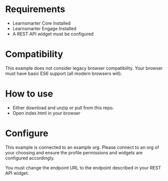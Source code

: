 # Requirements
- Learnsmarter Core Installed
- Learnsmarter Engage Installed
- A REST API widget must be configured

# Compatibility
This example does not consider legacy browser compatibility. Your browser must have basic ES6 support (all modern browsers will).

# How to use
- Either download and unzip or pull from this repo.
- Open index.html in your browser

# Configure
This example is connected to an example org. Please connect to an org of your choosing and ensure the profile permissions and widgets are configured accordingly.

You must change the endpoint URL to the endpoint described in your REST API widget.
